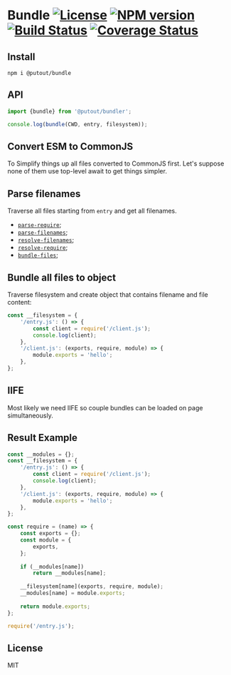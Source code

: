 # Bundle [![License][LicenseIMGURL]][LicenseURL] [![NPM version][NPMIMGURL]][NPMURL] [![Build Status][BuildStatusIMGURL]][BuildStatusURL] [![Coverage Status][CoverageIMGURL]][CoverageURL]

[NPMURL]: https://npmjs.org/package/@putout/bundler "npm"
[NPMIMGURL]: https://img.shields.io/npm/v/@putout/bundler.svg?style=flat&longCache=true
[BuildStatusURL]: https://github.com/putoutjs/printer/actions/workflows/nodejs.yml "Build Status"
[BuildStatusIMGURL]: https://github.com/putoutjs/printer/actions/workflows/nodejs.yml/badge.svg
[LicenseURL]: https://tldrlegal.com/license/mit-license "MIT License"
[LicenseIMGURL]: https://img.shields.io/badge/license-MIT-317BF9.svg?style=flat
[CoverageURL]: https://coveralls.io/github/putoutjs/printer?branch=master
[CoverageIMGURL]: https://coveralls.io/repos/putoutjs/printer/badge.svg?branch=master&service=github

## Install

```
npm i @putout/bundle
```

## API

```js
import {bundle} from '@putout/bundler';

console.log(bundle(CWD, entry, filesystem));
```

## Convert ESM to CommonJS

To Simplify things up all files converted to CommonJS first.
Let's suppose none of them use top-level await to get things simpler.

## Parse filenames

Traverse all files starting from `entry` and get all filenames.

- [`parse-require`](https://putout.cloudcmd.io/#/gist/d973366be6b07ab705b5c9d793369904/ca8b6b15fa953d95f57b42e07136c65791f38ca1);
- [`parse-filenames`](https://putout.cloudcmd.io/#/gist/d973366be6b07ab705b5c9d793369904/3067150ad161029e75b95e9bfff290e03953ef41);
- [`resolve-filenames`](https://putout.cloudcmd.io/#/gist/8ca1ac9b5fb4d1a47d185836c3f0b393/edf99b8064fe0faf4545aa0cc66138a7fa34c557);
- [`resolve-require`](https://putout.cloudcmd.io/#/gist/833539f66cb238fcc3b6ca6cee61ef9e/79a068c96b686bb0eacdf3f570d532981499b114);
- [`bundle-files`](https://putout.cloudcmd.io/#/gist/7dd3bffa8e88f7542c84065f622b63d7/3b1e68e0babc3a72af947076ed9801c0034a096e);

## Bundle all files to object

Traverse filesystem and create object that contains filename and file content:

```js
const __filesystem = {
    '/entry.js': () => {
        const client = require('/client.js');
        console.log(client);
    },
    '/client.js': (exports, require, module) => {
        module.exports = 'hello';
    },
};
```

## IIFE

Most likely we need IIFE so couple bundles can be loaded on page simultaneously.

## Result Example

```js
const __modules = {};
const __filesystem = {
    '/entry.js': () => {
        const client = require('/client.js');
        console.log(client);
    },
    '/client.js': (exports, require, module) => {
        module.exports = 'hello';
    },
};

const require = (name) => {
    const exports = {};
    const module = {
        exports,
    };
    
    if (__modules[name])
        return __modules[name];
    
    __filesystem[name](exports, require, module);
    __modules[name] = module.exports;
    
    return module.exports;
};

require('/entry.js');
```

## License

MIT
